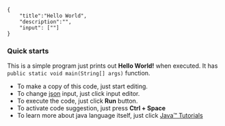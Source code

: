 ```javax-snippet
{
    "title":"Hello World",
    "description":"",
    "input": [""]
}
```
### Quick starts
This is a simple program just prints out **Hello World!** when executed. It has `public static void main(String[] args)` function.

* To make a copy of this code, just start editing.
* To change [json](https://www.json.org) input, just click input editor.
* To execute the code, just click **Run** button.
* To activate code suggestion, just press **Ctrl + Space**
* To learn more about java language itself, just click [Java™ Tutorials](https://docs.oracle.com/javase/tutorial/java/nutsandbolts/index.html)